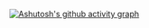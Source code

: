 [![Ashutosh's github activity graph](https://github-readme-activity-graph.vercel.app/graph?username=Common-ka&theme=tokyo-night)](https://github.com/ashutosh00710/github-readme-activity-graph)
